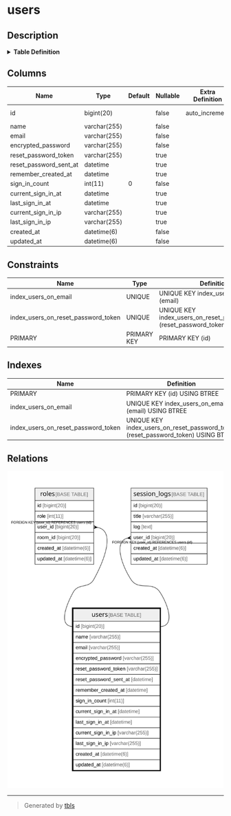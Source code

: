 # users

## Description

<details>
<summary><strong>Table Definition</strong></summary>

```sql
CREATE TABLE `users` (
  `id` bigint(20) NOT NULL AUTO_INCREMENT,
  `name` varchar(255) NOT NULL,
  `email` varchar(255) NOT NULL DEFAULT '',
  `encrypted_password` varchar(255) NOT NULL DEFAULT '',
  `reset_password_token` varchar(255) DEFAULT NULL,
  `reset_password_sent_at` datetime DEFAULT NULL,
  `remember_created_at` datetime DEFAULT NULL,
  `sign_in_count` int(11) NOT NULL DEFAULT '0',
  `current_sign_in_at` datetime DEFAULT NULL,
  `last_sign_in_at` datetime DEFAULT NULL,
  `current_sign_in_ip` varchar(255) DEFAULT NULL,
  `last_sign_in_ip` varchar(255) DEFAULT NULL,
  `created_at` datetime(6) NOT NULL,
  `updated_at` datetime(6) NOT NULL,
  PRIMARY KEY (`id`),
  UNIQUE KEY `index_users_on_email` (`email`),
  UNIQUE KEY `index_users_on_reset_password_token` (`reset_password_token`)
) ENGINE=InnoDB AUTO_INCREMENT=[Redacted by tbls] DEFAULT CHARSET=utf8
```

</details>

## Columns

| Name | Type | Default | Nullable | Extra Definition | Children | Parents | Comment |
| ---- | ---- | ------- | -------- | --------------- | -------- | ------- | ------- |
| id | bigint(20) |  | false | auto_increment | [roles](roles.md) [session_logs](session_logs.md) |  |  |
| name | varchar(255) |  | false |  |  |  |  |
| email | varchar(255) |  | false |  |  |  |  |
| encrypted_password | varchar(255) |  | false |  |  |  |  |
| reset_password_token | varchar(255) |  | true |  |  |  |  |
| reset_password_sent_at | datetime |  | true |  |  |  |  |
| remember_created_at | datetime |  | true |  |  |  |  |
| sign_in_count | int(11) | 0 | false |  |  |  |  |
| current_sign_in_at | datetime |  | true |  |  |  |  |
| last_sign_in_at | datetime |  | true |  |  |  |  |
| current_sign_in_ip | varchar(255) |  | true |  |  |  |  |
| last_sign_in_ip | varchar(255) |  | true |  |  |  |  |
| created_at | datetime(6) |  | false |  |  |  |  |
| updated_at | datetime(6) |  | false |  |  |  |  |

## Constraints

| Name | Type | Definition |
| ---- | ---- | ---------- |
| index_users_on_email | UNIQUE | UNIQUE KEY index_users_on_email (email) |
| index_users_on_reset_password_token | UNIQUE | UNIQUE KEY index_users_on_reset_password_token (reset_password_token) |
| PRIMARY | PRIMARY KEY | PRIMARY KEY (id) |

## Indexes

| Name | Definition |
| ---- | ---------- |
| PRIMARY | PRIMARY KEY (id) USING BTREE |
| index_users_on_email | UNIQUE KEY index_users_on_email (email) USING BTREE |
| index_users_on_reset_password_token | UNIQUE KEY index_users_on_reset_password_token (reset_password_token) USING BTREE |

## Relations

![er](users.svg)

---

> Generated by [tbls](https://github.com/k1LoW/tbls)
